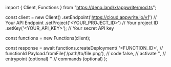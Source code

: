 import { Client, Functions } from "https://deno.land/x/appwrite/mod.ts";

const client = new Client()
    .setEndpoint('https://cloud.appwrite.io/v1') // Your API Endpoint
    .setProject('<YOUR_PROJECT_ID>') // Your project ID
    .setKey('<YOUR_API_KEY>'); // Your secret API key

const functions = new Functions(client);

const response = await functions.createDeployment(
    '<FUNCTION_ID>', // functionId
    Payload.fromFile('/path/to/file.png'), // code
    false, // activate
    '<ENTRYPOINT>', // entrypoint (optional)
    '<COMMANDS>' // commands (optional)
);
